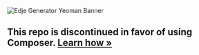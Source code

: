 ![Edje Generator Yeoman Banner](http://cdn.setyono.net/edje-generator/banner.jpg)

## This repo is discontinued in favor of using Composer. [Learn how »](https://github.com/hrsetyono/wordpress/)